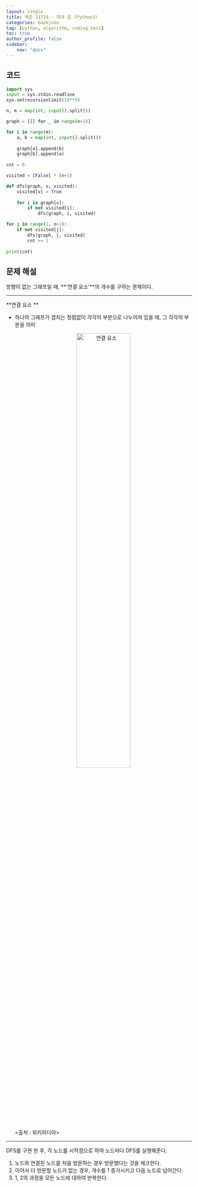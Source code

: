 ```yaml
---
layout: single
title: 백준 11724 - 최대 힙 (Python3)
categories: baekjoon
tag: [python, algorithm, coding_test]
toc: true 
author_profile: false
sidebar:
    nav: "docs"
---
```


## 코드

```python
import sys
input = sys.stdin.readline
sys.setrecursionlimit(10**5)

n, m = map(int, input().split())

graph = [[] for _ in range(n+1)]

for i in range(m):
    a, b = map(int, input().split())
    
    graph[a].append(b)
    graph[b].append(a)
    
cnt = 0

visited = [False] * (n+1)

def dfs(graph, v, visited):
    visited[v] = True
    
    for i in graph[v]:
        if not visited[i]:
            dfs(graph, i, visited)

for j in range(1, n+1):
    if not visited[j]:
        dfs(graph, j, visited)
        cnt += 1    
        
print(cnt)        
```



## 문제 해설

방향이 없는 그래프일 때, **'연결 요소'**의 개수를 구하는 문제이다.

---

**연결 요소 **

- 하나의 그래프가 겹치는 정점없이 각각의 부분으로 나누어져 있을 때, 그 각각의 부분을 의미

  <p align="center"><img src="https://user-images.githubusercontent.com/97505799/156872989-54e3c6f1-0905-4ded-b6fb-25877a9cff88.png" alt="연결 요소" width="55%"></p>
  
  <출처 : 위키피디아>

---

DFS를 구현 한 후, 각 노드를 시작점으로 하여 노드마다 DFS를 실행해준다.

1. 노드와 연결된 노드를 처음 방문하는 경우 방문했다는 것을 체크한다.
2. 이어서 더 방문할 노드가 없는 경우, 개수를 1 증가시키고 다음 노드로 넘어간다.
3. 1, 2의 과정을 모든 노드에 대하여 반복한다.

